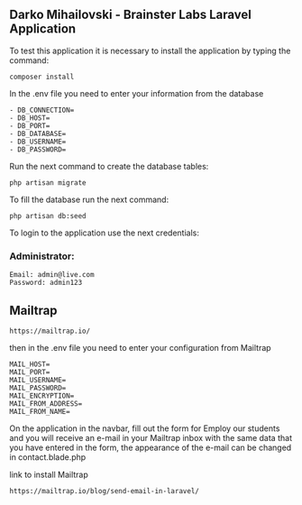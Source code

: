 ## Darko Mihailovski - Brainster Labs Laravel Application


To test this application it is necessary to install the application by typing the command:

`composer install`

In the .env file you need to enter your information from the database

```
- DB_CONNECTION=
- DB_HOST=
- DB_PORT=
- DB_DATABASE=
- DB_USERNAME=
- DB_PASSWORD=
```

Run the next command to create the database tables:

`php artisan migrate`

To fill the database run the next command:

`php artisan db:seed`

To login to the application use the next credentials:

### Administrator:
```
Email: admin@live.com
Password: admin123
```

## Mailtrap
` https://mailtrap.io/ `

then in the .env file you need to enter your configuration from Mailtrap

```MAIL_MAILER=
MAIL_HOST=
MAIL_PORT=
MAIL_USERNAME=
MAIL_PASSWORD=
MAIL_ENCRYPTION=
MAIL_FROM_ADDRESS=
MAIL_FROM_NAME=
```

On the application in the navbar, fill out the form for Employ our students and you will receive an e-mail in your Mailtrap inbox with the same data that you have entered in the form, the appearance of the e-mail can be changed in contact.blade.php

link to install Mailtrap

` https://mailtrap.io/blog/send-email-in-laravel/ ` 